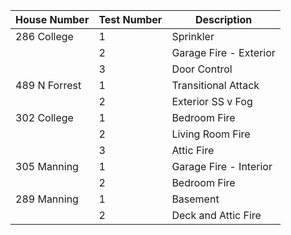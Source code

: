 |House Number   | Test Number | Description            |
|---------------|-------------|------------------------|
| 286 College   | 1           | Sprinkler              |
|               | 2           | Garage Fire - Exterior |
|               | 3           | Door Control           |
| 489 N Forrest | 1           | Transitional Attack    |
|               | 2           | Exterior SS v Fog      |
| 302 College   | 1           | Bedroom Fire           |
|               | 2           | Living Room Fire       |
|               | 3           | Attic Fire             |
| 305 Manning   | 1           | Garage Fire - Interior |
|               | 2           | Bedroom Fire           |
| 289 Manning   | 1           | Basement               |
|               | 2           | Deck and Attic Fire    |